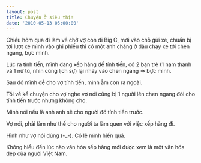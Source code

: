 ```yaml
---
layout: post
title: Chuyện ở siêu thị!
date: '2010-05-13 05:00:00'
---
```


Chiều hôm qua đi làm về chở vợ con đi Big C, mới vào chỗ gửi xe, chuẩn bị tới lượt xe mình vào ghi phiếu thì có một anh chàng ở đâu chạy xe tới chen ngang, bực mình.

Lúc ra tính tiền, mình đang xếp hàng để tính tiền, có 2 bạn trẻ (1 nam thanh và 1 nữ tú, nhìn cũng lịch sự) lại nhảy vào chen ngang => bực mình.

Sau đó mình để cho vợ tính tiền, mình ẵm con ra ngoài.

Tối về kể chuyện cho vợ nghe vợ nói cũng bị 1 người lên chen ngang đòi cho tính tiền trước nhưng không cho.

Mình nói nếu là anh anh sẽ cho người đó tính tiền trước.

Vợ nói, phải làm như thế cho người ta làm quen với việc xếp hàng đi.

Hình như vợ nói đúng (-_-). Có lẽ mình hiền quá.

Không hiểu đến lúc nào văn hóa sếp hàng mới được xem là một văn hóa đẹp của người Việt Nam.